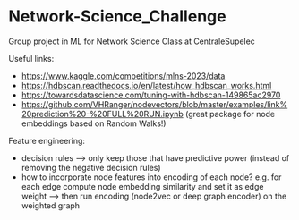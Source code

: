 # Network-Science_Challenge
Group project in ML for Network Science Class at CentraleSupelec 

Useful links:

- https://www.kaggle.com/competitions/mlns-2023/data
- https://hdbscan.readthedocs.io/en/latest/how_hdbscan_works.html
- https://towardsdatascience.com/tuning-with-hdbscan-149865ac2970
- https://github.com/VHRanger/nodevectors/blob/master/examples/link%20prediction%20-%20FULL%20RUN.ipynb (great package for node embeddings based on Random Walks!)


Feature engineering:
- decision rules --> only keep those that have predictive power (instead of removing the negative decision rules)
- how to incorporate node features into encoding of each node? e.g. for each edge compute node embedding similarity and set it as edge weight --> then run encoding (node2vec or deep graph encoder) on the weighted graph
